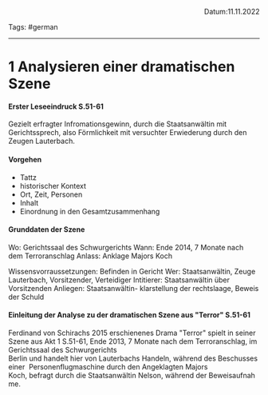 <p align="right">Datum:11.11.2022</p>

Tags: #german 

---
# 1 Analysieren einer dramatischen Szene
#### Erster Leseeindruck S.51-61
Gezielt erfragter Infromationsgewinn, durch die Staatsanwältin mit Gerichtssprech, also Förmlichkeit mit versuchter Erwiederung durch den Zeugen Lauterbach.
#### Vorgehen
- Tattz
- historischer Kontext
- Ort, Zeit, Personen
- Inhalt
- Einordnung in den Gesamtzusammenhang
#### Grunddaten der Szene
Wo: Gerichtssaal des Schwurgerichts
Wann: Ende 2014, 7 Monate nach dem Terroranschlag
Anlass: Anklage Majors Koch

Wissensvorraussetzungen: Befinden in Gericht
Wer: Staatsanwältin, Zeuge Lauterbach, Vorsitzender, Verteidiger
Intitierer: Staatsanwältin über Vorsitzenden
Anliegen: Staatsanwältin- klarstellung der rechtslaage, Beweis der Schuld

#### Einleitung der Analyse zu der dramatischen Szene aus "Terror" S.51-61
Ferdinand von Schirachs 2015 erschienenes Drama "Terror" spielt in seiner Szene aus Akt 1 S.51-61, Ende 2013, 7 Monate nach dem Terroranschlag, im Gerichtssaal des Schwurgerichts Berlin und handelt hier von Lauterbachs Handeln, während des Beschusses einer 
Personenflugmaschine durch den Angeklagten Majors Koch, befragt durch die Staatsanwältin Nelson, während der Beweisaufnahme.